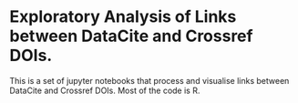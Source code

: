 # Exploratory Analysis of Links between DataCite and Crossref DOIs.


This is a set of jupyter notebooks that process and visualise links between DataCite and Crossref DOIs. Most of the code is R.

